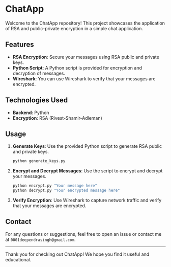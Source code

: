 # ChatApp

Welcome to the ChatApp repository! This project showcases the application of RSA and public-private encryption in a simple chat application.

## Features

- **RSA Encryption**: Secure your messages using RSA public and private keys.
- **Python Script**: A Python script is provided for encryption and decryption of messages.
- **Wireshark**: You can use Wireshark to verify that your messages are encrypted.

## Technologies Used

- **Backend**: Python
- **Encryption**: RSA (Rivest-Shamir-Adleman)

## Usage

1. **Generate Keys**: Use the provided Python script to generate RSA public and private keys.
    ```bash
    python generate_keys.py
    ```

2. **Encrypt and Decrypt Messages**: Use the script to encrypt and decrypt your messages.
    ```bash
    python encrypt.py "Your message here"
    python decrypt.py "Your encrypted message here"
    ```

3. **Verify Encryption**: Use Wireshark to capture network traffic and verify that your messages are encrypted.

## Contact

For any questions or suggestions, feel free to open an issue or contact me at `0001deependrasingh@gmail.com`.

---

Thank you for checking out ChatApp! We hope you find it useful and educational.
